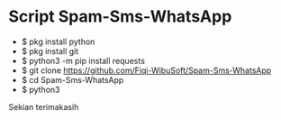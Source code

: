 # Script Spam-Sms-WhatsApp

- $ pkg install python
- $ pkg install git
- $ python3 -m pip install requests
- $ git clone https://github.com/Fiqi-WibuSoft/Spam-Sms-WhatsApp
- $ cd Spam-Sms-WhatsApp
- $ python3 

Sekian terimakasih
